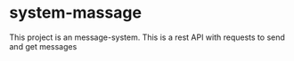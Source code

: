 # system-massage
This project is an message-system.
This is a rest API with requests to send and get messages
